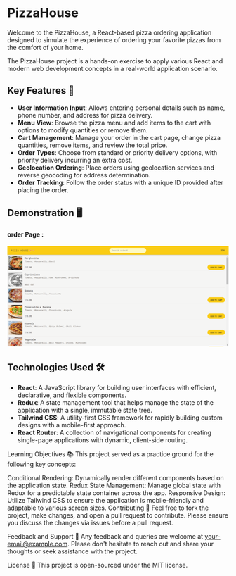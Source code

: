 # PizzaHouse

Welcome to the PizzaHouse, a React-based pizza ordering application designed to simulate the experience of ordering your favorite pizzas from the comfort of your home.

The PizzaHouse project is a hands-on exercise to apply various React and modern web development concepts in a real-world application scenario.

## Key Features 🍕

- **User Information Input**: Allows entering personal details such as name, phone number, and address for pizza delivery.
- **Menu View**: Browse the pizza menu and add items to the cart with options to modify quantities or remove them.
- **Cart Management**: Manage your order in the cart page, change pizza quantities, remove items, and review the total price.
- **Order Types**: Choose from standard or priority delivery options, with priority delivery incurring an extra cost.
- **Geolocation Ordering**: Place orders using geolocation services and reverse geocoding for address determination.
- **Order Tracking**: Follow the order status with a unique ID provided after placing the order.

## Demonstration 🖥️

#### order Page :

![order](https://github.com/zeyucui1/image-storage/blob/main/project/pizza_house.png?raw=true)

## Technologies Used 🛠️

- **React**: A JavaScript library for building user interfaces with efficient, declarative, and flexible components.
- **Redux**: A state management tool that helps manage the state of the application with a single, immutable state tree.
- **Tailwind CSS**: A utility-first CSS framework for rapidly building custom designs with a mobile-first approach.
- **React Router**: A collection of navigational components for creating single-page applications with dynamic, client-side routing.

Learning Objectives 📚
This project served as a practice ground for the following key concepts:

Conditional Rendering: Dynamically render different components based on the application state.
Redux State Management: Manage global state with Redux for a predictable state container across the app.
Responsive Design: Utilize Tailwind CSS to ensure the application is mobile-friendly and adaptable to various screen sizes.
Contributing 🤝
Feel free to fork the project, make changes, and open a pull request to contribute. Please ensure you discuss the changes via issues before a pull request.

Feedback and Support 📢
Any feedback and queries are welcome at your-email@example.com. Please don't hesitate to reach out and share your thoughts or seek assistance with the project.

License 📜
This project is open-sourced under the MIT license.
